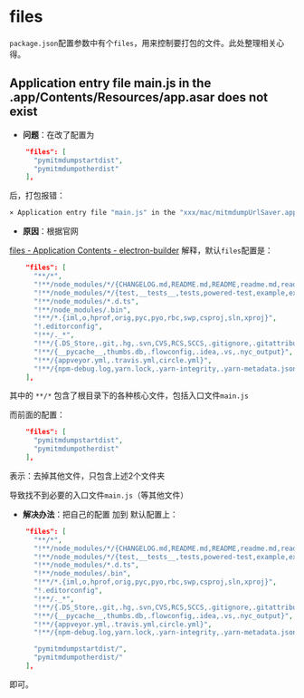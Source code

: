 # files

`package.json`配置参数中有个`files`，用来控制要打包的文件。此处整理相关心得。

## Application entry file main.js in the .app/Contents/Resources/app.asar does not exist

* **问题**：在改了配置为

```json
    "files": [
      "pymitmdumpstartdist",
      "pymitmdumpotherdist"
    ],
```

后，打包报错：

```bash
⨯ Application entry file "main.js" in the "xxx/mac/mitmdumpUrlSaver.app/Contents/Resources/app.asar" does not exist. Seems like a wrong configuration. 
```

* **原因**：根据官网

[files - Application Contents - electron-builder](https://www.electron.build/configuration/contents#files) 解释，默认`files`配置是：

```json
    "files": [
      "**/*",
      "!**/node_modules/*/{CHANGELOG.md,README.md,README,readme.md,readme}",
      "!**/node_modules/*/{test,__tests__,tests,powered-test,example,examples}",
      "!**/node_modules/*.d.ts",
      "!**/node_modules/.bin",
      "!**/*.{iml,o,hprof,orig,pyc,pyo,rbc,swp,csproj,sln,xproj}",
      "!.editorconfig",
      "!**/._*",
      "!**/{.DS_Store,.git,.hg,.svn,CVS,RCS,SCCS,.gitignore,.gitattributes}",
      "!**/{__pycache__,thumbs.db,.flowconfig,.idea,.vs,.nyc_output}",
      "!**/{appveyor.yml,.travis.yml,circle.yml}",
      "!**/{npm-debug.log,yarn.lock,.yarn-integrity,.yarn-metadata.json}",
    ],
```

其中的 `**/*` 包含了根目录下的各种核心文件，包括入口文件`main.js`

而前面的配置：

```json
    "files": [
      "pymitmdumpstartdist",
      "pymitmdumpotherdist"
    ],
```

表示：去掉其他文件，只包含上述2个文件夹

导致找不到必要的入口文件`main.js`（等其他文件）

* **解决办法**：把自己的配置 加到 默认配置上：

```json
    "files": [
      "**/*",
      "!**/node_modules/*/{CHANGELOG.md,README.md,README,readme.md,readme}",
      "!**/node_modules/*/{test,__tests__,tests,powered-test,example,examples}",
      "!**/node_modules/*.d.ts",
      "!**/node_modules/.bin",
      "!**/*.{iml,o,hprof,orig,pyc,pyo,rbc,swp,csproj,sln,xproj}",
      "!.editorconfig",
      "!**/._*",
      "!**/{.DS_Store,.git,.hg,.svn,CVS,RCS,SCCS,.gitignore,.gitattributes}",
      "!**/{__pycache__,thumbs.db,.flowconfig,.idea,.vs,.nyc_output}",
      "!**/{appveyor.yml,.travis.yml,circle.yml}",
      "!**/{npm-debug.log,yarn.lock,.yarn-integrity,.yarn-metadata.json}",

      "pymitmdumpstartdist/",
      "pymitmdumpotherdist/"
    ],
```

即可。
